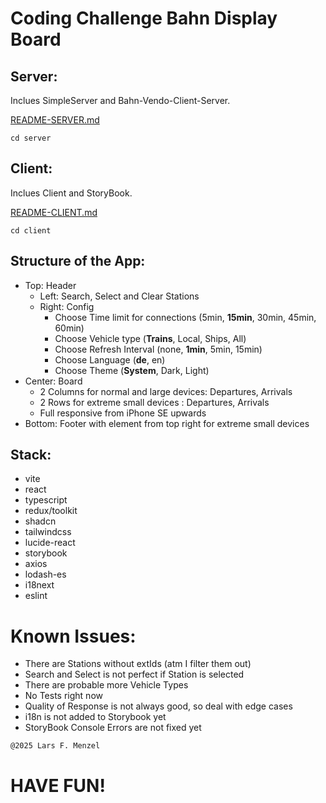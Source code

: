 # Coding Challenge Bahn Display Board

## Server:
Inclues SimpleServer and Bahn-Vendo-Client-Server.

[README-SERVER.md](server/README-SERVER.md)

`cd server`

## Client:
Inclues Client and StoryBook.

[README-CLIENT.md](client/README-CLIENT.md)

`cd client`

## Structure of the App:
- Top: Header
  - Left: Search, Select and Clear Stations
  - Right: Config
    - Choose Time limit for connections (5min, **15min**, 30min, 45min, 60min) 
    - Choose Vehicle type (**Trains**, Local, Ships, All)
    - Choose Refresh Interval (none, **1min**, 5min, 15min)
    - Choose Language (**de**, en)
    - Choose Theme (**System**, Dark, Light)
- Center: Board
  - 2 Columns for normal and large devices: Departures, Arrivals
  - 2 Rows for extreme small devices : Departures, Arrivals
  - Full responsive from iPhone SE upwards
- Bottom: Footer with element from top right for extreme small devices

## Stack:
- vite
- react
- typescript
- redux/toolkit
- shadcn
- tailwindcss
- lucide-react
- storybook
- axios
- lodash-es
- i18next
- eslint

# Known Issues:
- There are Stations without extIds (atm I filter them out)
- Search and Select is not perfect if Station is selected
- There are probable more Vehicle Types
- No Tests right now
- Quality of Response is not always good, so deal with edge cases
- i18n is not added to Storybook yet
- StoryBook Console Errors are not fixed yet

`@2025 Lars F. Menzel`
# **HAVE FUN!**

